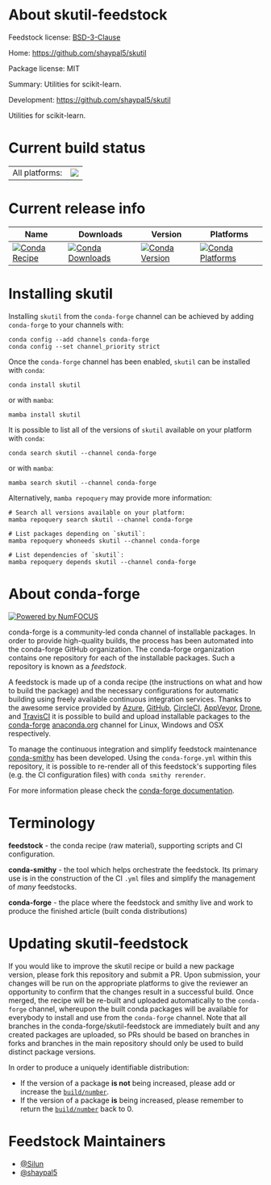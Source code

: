 About skutil-feedstock
======================

Feedstock license: [BSD-3-Clause](https://github.com/conda-forge/skutil-feedstock/blob/main/LICENSE.txt)

Home: https://github.com/shaypal5/skutil

Package license: MIT

Summary: Utilities for scikit-learn.

Development: https://github.com/shaypal5/skutil

Utilities for scikit-learn.


Current build status
====================


<table><tr><td>All platforms:</td>
    <td>
      <a href="https://dev.azure.com/conda-forge/feedstock-builds/_build/latest?definitionId=11095&branchName=main">
        <img src="https://dev.azure.com/conda-forge/feedstock-builds/_apis/build/status/skutil-feedstock?branchName=main">
      </a>
    </td>
  </tr>
</table>

Current release info
====================

| Name | Downloads | Version | Platforms |
| --- | --- | --- | --- |
| [![Conda Recipe](https://img.shields.io/badge/recipe-skutil-green.svg)](https://anaconda.org/conda-forge/skutil) | [![Conda Downloads](https://img.shields.io/conda/dn/conda-forge/skutil.svg)](https://anaconda.org/conda-forge/skutil) | [![Conda Version](https://img.shields.io/conda/vn/conda-forge/skutil.svg)](https://anaconda.org/conda-forge/skutil) | [![Conda Platforms](https://img.shields.io/conda/pn/conda-forge/skutil.svg)](https://anaconda.org/conda-forge/skutil) |

Installing skutil
=================

Installing `skutil` from the `conda-forge` channel can be achieved by adding `conda-forge` to your channels with:

```
conda config --add channels conda-forge
conda config --set channel_priority strict
```

Once the `conda-forge` channel has been enabled, `skutil` can be installed with `conda`:

```
conda install skutil
```

or with `mamba`:

```
mamba install skutil
```

It is possible to list all of the versions of `skutil` available on your platform with `conda`:

```
conda search skutil --channel conda-forge
```

or with `mamba`:

```
mamba search skutil --channel conda-forge
```

Alternatively, `mamba repoquery` may provide more information:

```
# Search all versions available on your platform:
mamba repoquery search skutil --channel conda-forge

# List packages depending on `skutil`:
mamba repoquery whoneeds skutil --channel conda-forge

# List dependencies of `skutil`:
mamba repoquery depends skutil --channel conda-forge
```


About conda-forge
=================

[![Powered by
NumFOCUS](https://img.shields.io/badge/powered%20by-NumFOCUS-orange.svg?style=flat&colorA=E1523D&colorB=007D8A)](https://numfocus.org)

conda-forge is a community-led conda channel of installable packages.
In order to provide high-quality builds, the process has been automated into the
conda-forge GitHub organization. The conda-forge organization contains one repository
for each of the installable packages. Such a repository is known as a *feedstock*.

A feedstock is made up of a conda recipe (the instructions on what and how to build
the package) and the necessary configurations for automatic building using freely
available continuous integration services. Thanks to the awesome service provided by
[Azure](https://azure.microsoft.com/en-us/services/devops/), [GitHub](https://github.com/),
[CircleCI](https://circleci.com/), [AppVeyor](https://www.appveyor.com/),
[Drone](https://cloud.drone.io/welcome), and [TravisCI](https://travis-ci.com/)
it is possible to build and upload installable packages to the
[conda-forge](https://anaconda.org/conda-forge) [anaconda.org](https://anaconda.org/)
channel for Linux, Windows and OSX respectively.

To manage the continuous integration and simplify feedstock maintenance
[conda-smithy](https://github.com/conda-forge/conda-smithy) has been developed.
Using the ``conda-forge.yml`` within this repository, it is possible to re-render all of
this feedstock's supporting files (e.g. the CI configuration files) with ``conda smithy rerender``.

For more information please check the [conda-forge documentation](https://conda-forge.org/docs/).

Terminology
===========

**feedstock** - the conda recipe (raw material), supporting scripts and CI configuration.

**conda-smithy** - the tool which helps orchestrate the feedstock.
                   Its primary use is in the construction of the CI ``.yml`` files
                   and simplify the management of *many* feedstocks.

**conda-forge** - the place where the feedstock and smithy live and work to
                  produce the finished article (built conda distributions)


Updating skutil-feedstock
=========================

If you would like to improve the skutil recipe or build a new
package version, please fork this repository and submit a PR. Upon submission,
your changes will be run on the appropriate platforms to give the reviewer an
opportunity to confirm that the changes result in a successful build. Once
merged, the recipe will be re-built and uploaded automatically to the
`conda-forge` channel, whereupon the built conda packages will be available for
everybody to install and use from the `conda-forge` channel.
Note that all branches in the conda-forge/skutil-feedstock are
immediately built and any created packages are uploaded, so PRs should be based
on branches in forks and branches in the main repository should only be used to
build distinct package versions.

In order to produce a uniquely identifiable distribution:
 * If the version of a package **is not** being increased, please add or increase
   the [``build/number``](https://docs.conda.io/projects/conda-build/en/latest/resources/define-metadata.html#build-number-and-string).
 * If the version of a package **is** being increased, please remember to return
   the [``build/number``](https://docs.conda.io/projects/conda-build/en/latest/resources/define-metadata.html#build-number-and-string)
   back to 0.

Feedstock Maintainers
=====================

* [@Silun](https://github.com/Silun/)
* [@shaypal5](https://github.com/shaypal5/)


